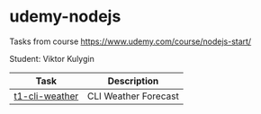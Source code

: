 # udemy-nodejs
Tasks from course https://www.udemy.com/course/nodejs-start/

Student: Viktor Kulygin

| Task                                                                                  | Description          |
|---------------------------------------------------------------------------------------|----------------------|
| [t1-cli-weather](https://github.com/astonone/udemy-nodejs/tree/master/t1-cli-weather) | CLI Weather Forecast |